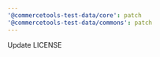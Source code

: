 ```yaml
---
'@commercetools-test-data/core': patch
'@commercetools-test-data/commons': patch
---
```


Update LICENSE

